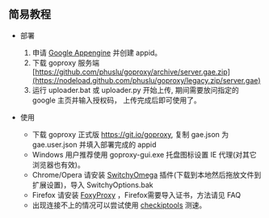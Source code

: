 ## 简易教程

- 部署

  1. 申请 [Google Appengine](https://appengine.google.com) 并创建 appid。
  1. 下载 goproxy 服务端 [https://github.com/phuslu/goproxy/archive/server.gae.zip](https://nodeload.github.com/phuslu/goproxy/legacy.zip/server.gae)
  1. 运行 uploader.bat 或 uploader.py 开始上传, 期间需要放问指定的 google 主页并输入授权码， 上传完成后即可使用了。

- 使用

  * 下载 goproxy 正式版 https://git.io/goproxy, 复制 gae.json 为 gae.user.json 并填入部署完成的 appid
  * Windows 用户推荐使用 goproxy-gui.exe 托盘图标设置 IE 代理(对其它浏览器也有效)。
  * Chrome/Opera 请安装 [SwitchyOmega](https://github.com/FelisCatus/SwitchyOmega/releases) 插件(下载到本地然后拖放文件到扩展设置)，导入 SwitchyOptions.bak
  * Firefox 请安装 [FoxyProxy](https://addons.mozilla.org/zh-cn/firefox/addon/foxyproxy-standard/) ，Firefox需要导入证书，方法请见 FAQ
  * 出现连接不上的情况可以尝试使用 [checkiptools](https://github.com/xyuanmu/checkiptools) 测速。
